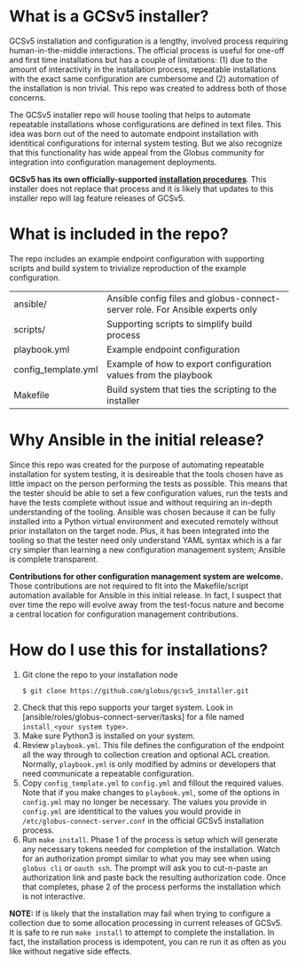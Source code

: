 # What is a GCSv5 installer?
GCSv5 installation and configuration is a lengthy, involved process requiring human-in-the-middle interactions. The official process is useful for one-off and first time installations but has a couple of limitations: (1) due to the amount of interactivity in the installation process, repeatable installations with the exact same configuration are cumbersome and (2) automation of the installation is non trivial. This repo was created to address both of those concerns.

The GCSv5 installer repo will house tooling that helps to automate repeatable installations whose configurations are defined in text files. This idea was born out of the need to automate endpoint installation with identitical configurations for internal system testing. But we also recognize that this functionality has wide appeal from the Globus community for integration into configuration management deployments.

**GCSv5 has its own officially-supported [installation procedures](https://docs.globus.org/globus-connect-server-v5-installation-guide/)**. This installer does not replace that process and it is likely that updates to this installer repo will lag feature releases of GCSv5.

# What is included in the repo?
The repo includes an example endpoint configuration with supporting scripts and build system to trivialize reproduction of the example configuration. 

|  |  |
|--|--|
|ansible/ | Ansible config files and globus-connect-server role. For Ansible experts only |
|scripts/ | Supporting scripts to simplify build process |
|playbook.yml | Example endpoint configuration |
|config_template.yml | Example of how to export configuration values from the playbook|
|Makefile | Build system that ties the scripting to the installer|
  
# Why Ansible in the initial release?
Since this repo was created for the purpose of automating repeatable installation for system testing, it is desireable that the tools chosen have as little impact on the person performing the tests as possible. This means that the tester should be able to set a few configuration values, run the tests and have the tests complete without issue and without requiring an in-depth understanding of the tooling. Ansible was chosen because it can be fully installed into a Python virtual environment and executed remotely without prior installaton on the target node. Plus, it has been integrated into the tooling so that the tester need only understand YAML syntax which is a far cry simpler than learning a new configuration management system; Ansible is complete transparent.

**Contributions for other configuration management system are welcome.** Those contributions are not required to fit into the Makefile/script automation available for Ansible in this initial release. In fact, I suspect that over time the repo will evolve away from the test-focus nature and become a central location for configuration management contributions.

# How do I use this for installations?

1. Git clone the repo to your installation node
    ```shell
    $ git clone https://github.com/globus/gcsv5_installer.git
    ```
2. Check that this repo supports your target system. Look in [ansible/roles/globus-connect-server/tasks] for a file named `install_<your system type>`. 
3. Make sure Python3 is installed on your system.
4. Review `playbook.yml`. This file defines the configuration of the endpoint all the way through to collection creation and optional ACL creation. Normally, `playbook.yml` is only modified by admins or developers that need communicate a repeatable configuration. 
5. Copy `config_template.yml` to `config.yml` and fillout the required values. Note that if you make changes to `playbook.yml`, some of the options in `config.yml` may no longer be necessary. The values you provide in `config.yml` are identitical to the values you would provide in `/etc/globus-connect-server.conf` in the official GCSv5 installation process.
6. Run `make install`. Phase 1 of the process is setup which will generate any necessary tokens needed for completion of the installation. Watch for an authorization prompt similar to what you may see when using `globus cli` or `oauth ssh`. The prompt will ask you to cut-n-paste an authorization link and paste back the resulting authorization code. Once that completes, phase 2 of the process performs the installation which is not interactive.

**NOTE:** If is likely that the installation may fail when trying to configure a collection due to some allocation processing in current releases of GCSv5. It is safe to re run `make install` to attempt to complete the installation. In fact, the installation process is idempotent, you can re run it as often as you like without negative side effects.
